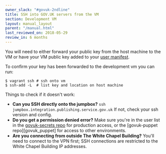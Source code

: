 ```yaml
---
owner_slack: "#govuk-2ndline"
title: SSH into GOV.UK servers from the VM
section: Development VM
layout: manual_layout
parent: "/manual.html"
last_reviewed_on: 2018-05-29
review_in: 6 months
---
```


You will need to either forward your public key from the host machine to the
VM or have your VM public key added to your [user manifest][user-manifests].

[user-manifests]: https://docs.publishing.service.gov.uk/manual/get-started.html#3-create-a-user-in-integration-and-ci

To confirm your key has been forwarded to the development vm you can run:

```shell
$ vagrant ssh # ssh onto vm
$ ssh-add -L  # list key and location on host machine
```

Things to check if it doesn't work:

- **Can you SSH directly onto the jumpbox?**
  `ssh jumpbox.integration.publishing.service.gov.uk` If not, check your ssh
  version and config.
- **Do you get a permission denied error?** Make sure you're in the
  user list in the [govuk-secrets repo][govuk-secrets] for production access,
  or the [govuk-puppet repo][govuk_puppet] for access to other environments.
- **Are you connecting from outside The White Chapel Building?**
  You'll need to connect to the VPN first; SSH connections are restricted
  to the White Chapel Building IP addresses.

[govuk-secrets]: https://github.com/alphagov/govuk-secrets/tree/master/puppet/hieradata
[govuk-puppet]: https://github.com/alphagov/govuk-puppet/tree/master/hieradata
